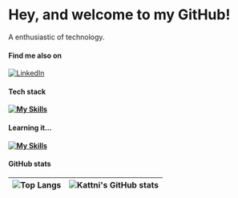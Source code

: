 # Hey, and welcome to my GitHub!
A enthusiastic of technology.

#### Find me also on
[![LinkedIn](https://img.shields.io/badge/LinkedIn-fff?style=for-the-badge&logo=linkedin&logoColor=0E76A8)](https://www.linkedin.com/in/lucas-alves-789808272/)

#### Tech stack
**[![My Skills](https://skillicons.dev/icons?i=js,nodejs,typescript,mongodb,mysql,html,css,react,git,github)](https://skillicons.dev)**

#### Learning it...
**[![My Skills](https://skillicons.dev/icons?i=,postgres,docker,aws)](https://skillicons.dev)**

#### GitHub stats

|![Top Langs](https://github-readme-stats.vercel.app/api/top-langs/?username=Lucasasdev&layout=donut)|![Kattni's GitHub stats](https://github-readme-stats.vercel.app/api?username=Lucasasdev)|
| ----------- | ----------- |

